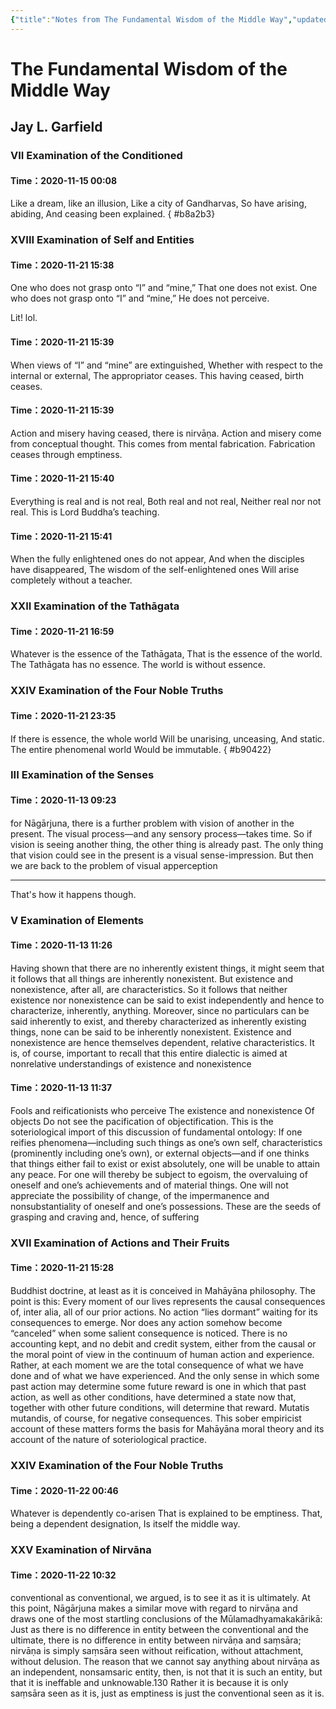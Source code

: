```yaml
---
{"title":"Notes from The Fundamental Wisdom of the Middle Way","updated":"2023-01-30T23:46:22+06:00","created":"2020-11-14T16:12:13+06:00","dg-publish":true,"dg-note-icon":"stone","tags":["buddhism","philosophy","reading-notes"],"permalink":"/reading/notes-and-highlights/the-fundamental-wisdom-of-the-middle-way/","dgPassFrontmatter":true,"noteIcon":"stone"}
---
```


# The Fundamental Wisdom of the Middle Way
## Jay L. Garfield
### VII Examination of the Conditioned
#### Time：2020-11-15 00:08
Like a dream, like an illusion, 
Like a city of Gandharvas, 
So have arising, abiding, 
And ceasing been explained.
{ #b8a2b3}


### XVIII Examination of Self and Entities
#### Time：2020-11-21 15:38
One who does not grasp onto “I” and “mine,” 
That one does not exist. 
One who does not grasp onto “I” and “mine,” 
He does not perceive.

Lit! lol.
#### Time：2020-11-21 15:39
When views of “I” and “mine” are extinguished, 
Whether with respect to the internal or external, 
The appropriator ceases. 
This having ceased, birth ceases.
#### Time：2020-11-21 15:39
Action and misery having ceased, there is nirvāṇa. 
Action and misery come from conceptual thought. 
This comes from mental fabrication. 
Fabrication ceases through emptiness.
#### Time：2020-11-21 15:40
Everything is real and is not real, 
Both real and not real, 
Neither real nor not real. 
This is Lord Buddha’s teaching.
#### Time：2020-11-21 15:41
When the fully enlightened ones do not appear, 
And when the disciples have disappeared, 
The wisdom of the self-enlightened ones 
Will arise completely without a teacher.
### XXII Examination of the Tathāgata
#### Time：2020-11-21 16:59
Whatever is the essence of the Tathāgata, 
That is the essence of the world. 
The Tathāgata has no essence. 
The world is without essence.
### XXIV Examination of the Four Noble Truths
#### Time：2020-11-21 23:35
If there is essence, the whole world 
Will be unarising, unceasing, 
And static. The entire phenomenal world 
Would be immutable.
{ #b90422}

### III Examination of the Senses
#### Time：2020-11-13 09:23
for Nāgārjuna, there is a further problem with vision of another in the present. The visual process—and any sensory process—takes time. So if vision is seeing another thing, the other thing is already past. The only thing that vision could see in the present is a visual sense-impression. But then we are back to the problem of visual apperception

---
That's how it happens though.
### V Examination of Elements
#### Time：2020-11-13 11:26
Having shown that there are no inherently existent things, it might seem that it follows that all things are inherently nonexistent. But existence and nonexistence, after all, are characteristics. So it follows that neither existence nor nonexistence can be said to exist independently and hence to characterize, inherently, anything. Moreover, since no particulars can be said inherently to exist, and thereby characterized as inherently existing things, none can be said to be inherently nonexistent. Existence and nonexistence are hence themselves dependent, relative characteristics. It is, of course, important to recall that this entire dialectic is aimed at nonrelative understandings of existence and nonexistence
#### Time：2020-11-13 11:37
Fools and reificationists who perceive 
The existence and nonexistence 
Of objects 
Do not see the pacification of objectification. 
This is the soteriological import of this discussion of fundamental ontology: If one reifies phenomena—including such things as one’s own self, characteristics (prominently including one’s own), or external objects—and if one thinks that things either fail to exist or exist absolutely, one will be unable to attain any peace. For one will thereby be subject to egoism, the overvaluing of oneself and one’s achievements and of material things. One will not appreciate the possibility of change, of the impermanence and nonsubstantiality of oneself and one’s possessions. These are the seeds of grasping and craving and, hence, of suffering
### XVII Examination of Actions and Their Fruits
#### Time：2020-11-21 15:28
Buddhist doctrine, at least as it is conceived in Mahāyāna philosophy. The point is this: Every moment of our lives represents the causal consequences of, inter alia, all of our prior actions. No action “lies dormant” waiting for its consequences to emerge. Nor does any action somehow become “canceled” when some salient consequence is noticed. There is no accounting kept, and no debit and credit system, either from the causal or the moral point of view in the continuum of human action and experience. Rather, at each moment we are the total consequence of what we have done and of what we have experienced. And the only sense in which some past action may determine some future reward is one in which that past action, as well as other conditions, have determined a state now that, together with other future conditions, will determine that reward. Mutatis mutandis, of course, for negative consequences. This sober empiricist account of these matters forms the basis for Mahāyāna moral theory and its account of the nature of soteriological practice.
### XXIV Examination of the Four Noble Truths
#### Time：2020-11-22 00:46
Whatever is dependently co-arisen 
That is explained to be emptiness. 
That, being a dependent designation, 
Is itself the middle way.
### XXV Examination of Nirvāna
#### Time：2020-11-22 10:32
conventional as conventional, we argued, is to see it as it is ultimately. At this point, Nāgārjuna makes a similar move with regard to nirvāṇa and draws one of the most startling conclusions of the Mūlamadhyamakakārikā: Just as there is no difference in entity between the conventional and the ultimate, there is no difference in entity between nirvāṇa and saṃsāra; nirvāṇa is simply saṃsāra seen without reification, without attachment, without delusion. The reason that we cannot say anything about nirvāṇa as an independent, nonsamsaric entity, then, is not that it is such an entity, but that it is ineffable and unknowable.130 Rather it is because it is only saṃsāra seen as it is, just as emptiness is just the conventional seen as it is.
